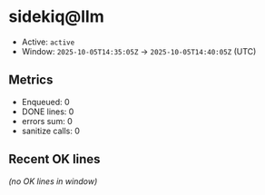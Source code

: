 # sidekiq@llm

- Active: `active`
- Window: `2025-10-05T14:35:05Z` → `2025-10-05T14:40:05Z` (UTC)

## Metrics
- Enqueued: 0
- DONE lines: 0
- errors sum: 0
- sanitize calls: 0

## Recent OK lines
_(no OK lines in window)_
